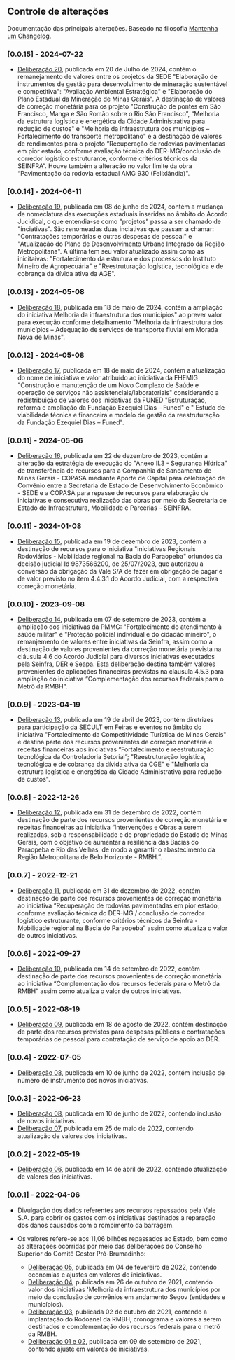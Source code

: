 ## Controle de alterações

Documentação das principais alterações. Baseado na filosofia [Mantenha um Changelog](https://keepachangelog.com/pt-BR/1.0.0/).

### [0.0.15] - 2024-07-22 

- [Deliberação 20](https://www.mg.gov.br/system/files/media/documento_detalhado/2024-07/Delibera%C3%A7%C3%A3o%20020.2024_Atualizacao-de-valores-das-iniciativas.pdf), publicada em 20 de Julho de 2024, contém o remanejamento de valores entre os projetos da SEDE "Elaboração de instrumentos de gestão para desenvolvimento de mineração sustentável e 
competitiva": "Avaliação Ambiental Estratégica" e "Elaboração do Plano Estadual da Mineração de Minas Gerais". A destinação de valores de correção monetária para os projeto "Construção de pontes em São Francisco, Manga e São Romão sobre o Rio São Francisco”, “Melhoria da estrutura logística e energética da Cidade Administrativa para redução de custos" e "Melhoria da infraestrutura dos municípios – Fortalecimento do transporte metropolitano" e a destinação de valores de rendimentos para o projeto “Recuperação de rodovias pavimentadas em pior estado, conforme avaliação técnica do DER-MG/conclusão de corredor logístico estruturante, conforme critérios técnicos da SEINFRA”. Houve também a alteração no valor limite da obra “Pavimentação da rodovia estadual AMG 930 (Felixlândia)". 

### [0.0.14] - 2024-06-11 

- [Deliberação 19](https://www.mg.gov.br/system/files/media/documento_detalhado/2024-06/Delibera%C3%A7%C3%A3o%20CS%2019.2024.pdf), publicada em 08 de junho de 2024, contém a mudança de nomeclatura das execuções estaduais inseridas no âmbito do Acordo Jucidical, o que entendia-se como "projetos" passa a ser chamado de "inciativas". São renomeadas duas inciativas que passam a chamar: "Contratações temporárias e outras despesas de pessoal" e "Atualização do Plano de Desenvolvimento Urbano Integrado da Região Metropolitana". A última tem seu valor atualizado assim como as inicitaivas: "Fortalecimento da estrutura e dos processos do Instituto Mineiro de Agropecuária" e "Reestruturação logística, tecnológica e de cobrança da dívida ativa da AGE".

### [0.0.13] - 2024-05-08

- [Deliberação 18](https://www.mg.gov.br/system/files/media/documento_detalhado/2024-05/Delibera%C3%A7%C3%A3o%20018.2024%20-%20Apoio%20a%20transporte%20aquaviario%20Morada%20Nova%20de%20Minas.pdf), publicada em 18 de maio de 2024, contém a ampliação do iniciativa Melhoria da infraestrutura dos municípios" ao prever valor para execução conforme detalhamento "Melhoria da infraestrutura dos municípios – Adequação de serviços de transporte fluvial em Morada Nova de Minas".
  
### [0.0.12] - 2024-05-08

- [Deliberação 17](https://www.mg.gov.br/system/files/media/documento_detalhado/2024-05/Delibera%C3%A7%C3%A3o%20017.2024%20-%20Atualiza%20nome%20PPP%20Complexo%20de%20Saude.pdf), publicada em 18 de maio de 2024, contém a atualização do nome de iniciativa e valor atribuído ao iniciativa da FHEMIG "Construção e manutenção de um Novo Complexo de Saúde e operação de serviços não assistenciais/laboratoriais" considerando a redistribuição de valores dos iniciativas da FUNED "Estruturação, reforma e ampliação da Fundação Ezequiel Dias – Funed" e " Estudo de viabilidade técnica e financeira e modelo de gestão da reestruturação da Fundação Ezequiel Dias – Funed".
  
### [0.0.11] - 2024-05-06

- [Deliberação 16](https://www.mg.gov.br/system/files/media/documento_detalhado/2024-05/Delibera%C3%A7%C3%A3o%20016.2023%20-%20Autoriza%20nova%20estrat%C3%A9gia%20Anexo%20II.3%20-%20Seguran%C3%A7a%20H%C3%ADdrica.pdf), publicada em 22 de dezembro de 2023, contém a alteração da estratégia de execução do "Anexo II.3 - Segurança Hídrica" de transferência de recursos para a Companhia de Saneamento de Minas Gerais - COPASA mediante Aporte de Capital para celebração de Convênio entre a Secretaria de Estado de Desenvolvimento Econômico - SEDE e a COPASA para repasse de recursos para elaboração de iniciativas e consecutiva realização das obras por meio da Secretaria de Estado de Infraestrutura, Mobilidade e Parcerias – SEINFRA.
  
### [0.0.11] - 2024-01-08

- [Deliberação 15](https://www.mg.gov.br/system/files/media/pro-brumadinho/documento_detalhado/2023/geral/deliberacao-0152023-autorizacao-projetos-rodoviarios-regionais-anexo-i3.pdf), publicada em 19 de dezembro de 2023, contém a destinação de recursos para o iniciativa "iniciativas Regionais Rodoviários -  Mobilidade regional na Bacia do Paraopeba" oriundos da decisão judicial Id 9873566200, de 25/07/2023, que autorizou a conversão da obrigação da Vale S/A de fazer em obrigação de pagar e de valor previsto no item 4.4.3.1 do Acordo Judicial, com a respectiva correção monetária.

### [0.0.10] - 2023-09-08

- [Deliberação 14](https://www.mg.gov.br/system/files/media/pro-brumadinho/documento_detalhado/2023/geral/deliberacao-cs-142023-ajuste-nos-valores-dos-projetos.pdf), publicada em 07 de setembro de 2023, contém a ampliação dos iniciativas da PMMG: "Fortalecimento do atendimento à saúde militar" e "Proteção policial individual e do cidadão mineiro", o remanjemento de valores entre iniciativas da Seinfra, assim como a destinação de valores provenientes da correção monetária prevista na cláusula 4.6 do Acordo Judicial para diversos iniciativas executados pela Seinfra, DER e Seapa. Esta deliberação destina também valores provenientes de aplicações financeiras previstas na cláusula 4.5.3 para ampliação do iniciativa “Complementação dos recursos federais para o Metrô da RMBH”.
  
### [0.0.9] - 2023-04-19

- [Deliberação 13](https://www.mg.gov.br/sites/default/files/pro_brumadinho/arquivos/Deliberacao%20013.2022_Diretrizes%20para%20participacao%20em%20Feiras%20e%20Eventos%20da%20SECULT%20e%20atualizacao%20de%20valores%20de%20projetos.pdf), publicada em 19 de abril de 2023, contém diretrizes para participação da SECULT em Feiras e eventos no âmbito do iniciativa "Fortalecimento da Competitividade Turística de Minas Gerais" e destina parte dos recursos provenientes de correção monetária e receitas financeiras aos iniciativas “Fortalecimento e reestruturação tecnológica da Controladoria Setorial”; "Reestruturação logística, tecnológica e de cobrança da dívida ativa da CGE" e "Melhoria da estrutura logística e energética da Cidade Administrativa para redução de custos".

### [0.0.8] - 2022-12-26

- [Deliberação 12](https://www.mg.gov.br/sites/default/files/pro_brumadinho/arquivos/Delibera%C3%A7%C3%A3o%20011.2022.pdf), publicada em 31 de dezembro de 2022, contém destinação de parte dos recursos provenientes de correção monetária e receitas financeiras ao iniciativa “Intervenções e Obras a serem realizadas, sob a responsabilidade e de propriedade do Estado de Minas Gerais, com o objetivo de aumentar a resiliência das Bacias do Paraopeba e Rio das Velhas, de modo a garantir o abastecimento da Região Metropolitana de Belo Horizonte - RMBH.”.

### [0.0.7] - 2022-12-21

- [Deliberação 11](https://www.mg.gov.br/sites/default/files/pro_brumadinho/arquivos/Delibera%C3%A7%C3%A3o%20012.2022.pdf), publicada em 31 de dezembro de 2022, contém destinação de parte dos recursos provenientes de correção monetária ao iniciativa “Recuperação de rodovias pavimentadas em pior estado, conforme avaliação técnica do DER-MG / conclusão de corredor logístico estruturante, conforme critérios técnicos da Seinfra - Mobilidade regional na Bacia do Paraopeba” assim como atualiza o valor de outros iniciativas. 

### [0.0.6] - 2022-09-27

- [Deliberação 10](https://www.mg.gov.br/sites/default/files/paginas/imagens/probrumadinho/Delibera%C3%A7%C3%A3o%2010%20-%20IOF.pdf), publicada em 14 de setembro de 2022, contém destinação de parte dos recursos provenientes de correção monetária ao iniciativa “Complementação dos recursos federais para o Metrô da RMBH” assim como atualiza o valor de outros iniciativas. 

### [0.0.5] - 2022-08-19

- [Deliberação 09](https://www.mg.gov.br/sites/default/files/pro_brumadinho/arquivos/Delibera%C3%A7%C3%A3o%20009%20-%20Consultorias%20DER.pdf), publicada em 18 de agosto de 2022, contém destinação de parte dos recursos previstos para despesas públicas e contratações temporárias de pessoal para contratação de serviço de apoio ao DER.

### [0.0.4] - 2022-07-05

- [Deliberação 08](https://www.mg.gov.br/sites/default/files/paginas/arquivos%20probrumadinho/Delibera%C3%A7%C3%A3o%20008.2022%20-%20Estradas%20da%20Bacia%20-%20IOF.pdf), publicada em 10 de junho de 2022, contém inclusão de número de instrumento dos novos iniciativas.

### [0.0.3] - 2022-06-23

- [Deliberação 08](https://www.mg.gov.br/sites/default/files/paginas/arquivos%20probrumadinho/Delibera%C3%A7%C3%A3o%20008.2022%20-%20Estradas%20da%20Bacia%20-%20IOF.pdf), publicada em 10 de junho de 2022, contendo inclusão de novos iniciativas.
- [Deliberação 07](https://www.mg.gov.br/sites/default/files/paginas/imagens/probrumadinho/Delibera%C3%A7%C3%A3o%20007.2022%20-%20IOF..pdf), publicada em 25 de maio de 2022, contendo atualização de valores dos iniciativas.

### [0.0.2] - 2022-05-19

  - [Deliberação 06](https://www.mg.gov.br/sites/default/files/paginas/imagens/probrumadinho/Deliberacao%2006%20CS14_04_22.pdf), publicada em 14 de abril de 2022, contendo atualização de valores dos iniciativas.

### [0.0.1] - 2022-04-06

- Divulgação dos dados referentes aos recursos repassados pela Vale S.A. para cobrir os gastos com os iniciativas destinados a reparação dos danos causados com o rompimento da barragem.
- Os valores refere-se aos 11,06 bilhões repassados ao Estado, bem como as alterações ocorridas por meio das deliberações do Conselho Superior do Comitê Gestor Pró-Brumadinho:

  - [Deliberação 05](https://www.mg.gov.br/sites/default/files/geral/deliberacao_5_-_economias_e_ajustes_em_valores_de_projetos_-_iof.pdf), publicada em 04 de fevereiro de 2022, contendo economias e ajustes em valores de iniciativas.
  - [Deliberação 04](https://www.mg.gov.br/sites/default/files/geral/deliberacao_cs_04_21.pdf), publicada em 26 de outubro de 2021, contendo valor dos iniciativas 'Melhoria da infraestrutura dos municípios por meio da conclusão de convênios em andamento Segov (entidades e municípios).
  - [Deliberação 03](https://www.mg.gov.br/sites/default/files/paginas/arquivos/2021/deliberacao_cs_03.pdf), publicada 02 de outubro de 2021, contendo a implantação do Rodoanel da RMBH, cronograma e valores a serem destinados e complementação dos recursos federais para o metrô da RMBH.
  - [Deliberação 01 e 02](https://www.mg.gov.br/sites/default/files/paginas/arquivos/2021/deliberacao_001-21_publicadas_conselho_superior_9-9-21.pdf), publicada em 09 de setembro de 2021, contendo ajuste em valores de iniciativas.
